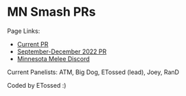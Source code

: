 # MN Smash PRs

Page Links:

- [Current PR](https://MNMelee.github.io/)
- [September-December 2022 PR](https://MNMelee.github.io/prev_rankings/2022_Third.html)
- [Minnesota Melee Discord](https://discord.gg/36rfGGm7)

Current Panelists: ATM, Big Dog, ETossed (lead), Joey, RanD

Coded by ETossed :)